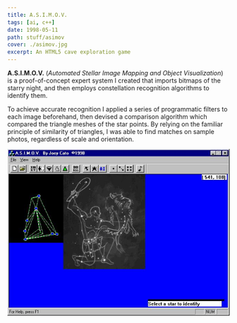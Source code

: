 ```yaml
---
title: A.S.I.M.O.V.
tags: [ai, c++]
date: 1998-05-11
path: stuff/asimov
cover: ./asimov.jpg
excerpt: An HTML5 cave exploration game
---
```


**A.S.I.M.O.V.** (_Automated Stellar Image Mapping and Object Visualization_) is a proof-of-concept expert system I created that imports bitmaps of the starry night, and then employs constellation recognition algorithms to identify them.

To achieve accurate recognition I applied a series of programmatic filters to each image beforehand, then devised a comparison algorithm which compared the triangle meshes of the star points. By relying on the familiar principle of similarity of triangles, I was able to find matches on sample photos, regardless of scale and orientation.

<img src="asimov2.jpg" style="width:640px" />
